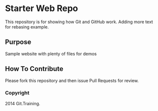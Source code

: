 # Starter Web Repo

This repository is for showing how Git and GitHub work.  Adding more text for rebasing example.

## Purpose

Sample website with plenty of files for demos

## How To Contribute

Please fork this repository and then issue Pull Requests for review.

### Copyright

2014 Git.Training.
